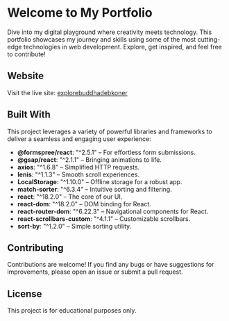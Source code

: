 # Welcome to My Portfolio

Dive into my digital playground where creativity meets technology. This portfolio showcases my journey and skills using some of the most cutting-edge technologies in web development. Explore, get inspired, and feel free to contribute!

## Website
Visit the live site: [explorebuddhadebkoner](https://explorebuddhadebkoner.onrender.com)

## Built With
This project leverages a variety of powerful libraries and frameworks to deliver a seamless and engaging user experience:

- **@formspree/react**: "^2.5.1" – For effortless form submissions.
- **@gsap/react**: "^2.1.1" – Bringing animations to life.
- **axios**: "^1.6.8" – Simplified HTTP requests.
- **lenis**: "^1.1.3" – Smooth scroll experiences.
- **LocalStorage**: "^1.10.0" – Offline storage for a robust app.
- **match-sorter**: "^6.3.4" – Intuitive sorting and filtering.
- **react**: "^18.2.0" – The core of our UI.
- **react-dom**: "^18.2.0" – DOM binding for React.
- **react-router-dom**: "^6.22.3" – Navigational components for React.
- **react-scrollbars-custom**: "^4.1.1" – Customizable scrollbars.
- **sort-by**: "^1.2.0" – Simple sorting utility.

## Contributing

Contributions are welcome! If you find any bugs or have suggestions for improvements, please open an issue or submit a pull request.

## License

This project is for educational purposes only.